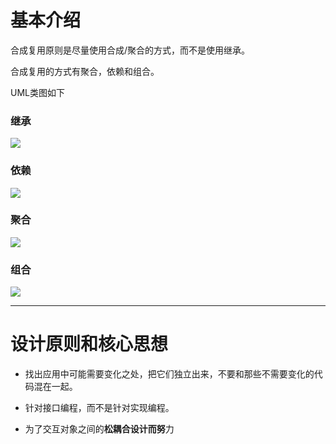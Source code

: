 # 基本介绍

合成复用原则是尽量使用合成/聚合的方式，而不是使用继承。

合成复用的方式有聚合，依赖和组合。

UML类图如下

### 继承

![](https://gitee.com/Herbie_Leung/lhb-picture/raw/master/1-%E7%BC%96%E7%A8%8B/04%E8%AE%BE%E8%AE%A1%E6%A8%A1%E5%BC%8F%EF%BC%8C%E6%95%B0%E6%8D%AE%E7%BB%93%E6%9E%84%E5%92%8C%E7%AE%97%E6%B3%95/%E8%AE%BE%E8%AE%A1%E6%A8%A1%E5%BC%8F/%E5%90%88%E6%88%90%E5%A4%8D%E7%94%A8%E5%8E%9F%E5%88%99-%E7%BB%A7%E6%89%BF.png)



### 依赖

![](https://gitee.com/Herbie_Leung/lhb-picture/raw/master/1-%E7%BC%96%E7%A8%8B/04%E8%AE%BE%E8%AE%A1%E6%A8%A1%E5%BC%8F%EF%BC%8C%E6%95%B0%E6%8D%AE%E7%BB%93%E6%9E%84%E5%92%8C%E7%AE%97%E6%B3%95/%E8%AE%BE%E8%AE%A1%E6%A8%A1%E5%BC%8F/%E5%90%88%E6%88%90%E5%A4%8D%E7%94%A8%E5%8E%9F%E5%88%99-%E4%BE%9D%E8%B5%96.png)



### 聚合

![](https://gitee.com/Herbie_Leung/lhb-picture/raw/master/1-%E7%BC%96%E7%A8%8B/04%E8%AE%BE%E8%AE%A1%E6%A8%A1%E5%BC%8F%EF%BC%8C%E6%95%B0%E6%8D%AE%E7%BB%93%E6%9E%84%E5%92%8C%E7%AE%97%E6%B3%95/%E8%AE%BE%E8%AE%A1%E6%A8%A1%E5%BC%8F/%E5%90%88%E6%88%90%E5%A4%8D%E7%94%A8%E5%8E%9F%E5%88%99-%E8%81%9A%E5%90%88.png)



### 组合

![](https://gitee.com/Herbie_Leung/lhb-picture/raw/master/1-%E7%BC%96%E7%A8%8B/04%E8%AE%BE%E8%AE%A1%E6%A8%A1%E5%BC%8F%EF%BC%8C%E6%95%B0%E6%8D%AE%E7%BB%93%E6%9E%84%E5%92%8C%E7%AE%97%E6%B3%95/%E8%AE%BE%E8%AE%A1%E6%A8%A1%E5%BC%8F/%E5%90%88%E6%88%90%E5%A4%8D%E7%94%A8%E5%8E%9F%E5%88%99-%E7%BB%84%E5%90%88.png)



---



# 设计原则和核心思想

+ 找出应用中可能需要变化之处，把它们独立出来，不要和那些不需要变化的代码混在一起。 

+ 针对接口编程，而不是针对实现编程。 

+ 为了交互对象之间的**松耦合设计而努**力